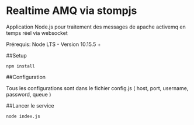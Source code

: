 # Realtime AMQ via stompjs

Application Node.js pour traitement des messages de apache activemq en temps réel via websocket

Prérequis: Node LTS - Version 10.15.5 +

##Setup
```
npm install
```

##Configuration

Tous les configurations sont dans le fichier config.js ( host, port, username, password, queue )

##Lancer le service
```
node index.js
```